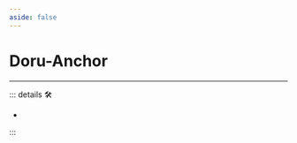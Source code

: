 ```yaml
---
aside: false
---
```

# Doru-Anchor

---

<!-- =================================================== -->
<!-- =================================================== -->
<!-- =================================================== -->
<!-- =================================================== -->
<!-- =================================================== -->
::: details 🛠

-

:::
